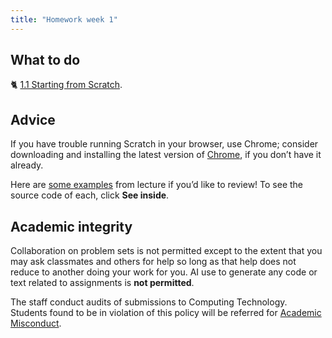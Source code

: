 ```yaml
---
title: "Homework week 1"
---
```


## What to do

🐈 [1.1 Starting from Scratch](hw_1/1.1_starting_from_scratch.html).

## Advice

If you have trouble running Scratch in your browser, use Chrome; consider downloading and installing the latest version of [Chrome](https://www.google.com/chrome/), if you don’t have it already.

Here are [some examples](https://scratch.mit.edu/studios/30233348/) from lecture if you’d like to review! To see the source code of each, click **See inside**.

## Academic integrity

Collaboration on problem sets is not permitted except to the extent that you may ask classmates and others for help so long as that help does not reduce to another doing your work for you.  AI use to generate any code or text related to assignments is **not permitted**.

The staff conduct audits of submissions to Computing Technology. Students found to be in violation of this policy will be referred for [Academic Misconduct](https://www.harper-adams.ac.uk/documents/Academic-misconduct-procedure.pdf). 


